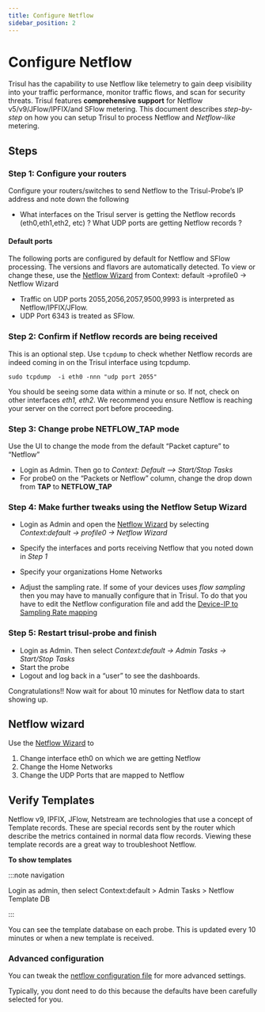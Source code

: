 ```yaml
---
title: Configure Netflow
sidebar_position: 2
---
```


# Configure Netflow

Trisul has the capability to use Netflow like telemetry to gain deep
visibility into your traffic performance, monitor traffic flows, and
scan for security threats. Trisul features **comprehensive support** for
Netflow v5/v9/JFlow/IPFIX/and SFlow metering. This document describes
*step-by-step* on how you can setup Trisul to process Netflow and
*Netflow-like* metering.

## Steps

### Step 1: Configure your routers

Configure your routers/switches to send Netflow to the Trisul-Probe’s IP
address and note down the following

- What interfaces on the Trisul server is getting the Netflow records
  (eth0,eth1,eth2, etc) ? What UDP ports are getting Netflow records ?

#### Default ports

The following ports are configured by default for Netflow and SFlow
processing. The versions and flavors are automatically detected. To view
or change these, use the [Netflow Wizard](/docs/ug/netflow/netflow_wizard.html) from Context: default -\>profile0 -\> Netflow Wizard

- Traffic on UDP ports 2055,2056,2057,9500,9993 is interpreted as
  Netflow/IPFIX/JFlow.
- UDP Port 6343 is treated as SFlow.

### Step 2: Confirm if Netflow records are being received

This is an optional step. Use `tcpdump` to check whether Netflow records
are indeed coming in on the Trisul interface using tcpdump.

    sudo tcpdump  -i eth0 -nnn "udp port 2055"

You should be seeing some data within a minute or so. If not, check on
other interfaces *eth1, eth2*. We recommend you ensure Netflow is
reaching your server on the correct port before proceeding.

### Step 3: Change probe NETFLOW_TAP mode

Use the UI to change the mode from the default “Packet capture” to
“Netflow”

- Login as Admin. Then go to *Context: Default —\> Start/Stop Tasks*
- For probe0 on the “Packets or Netflow” column, change the drop down
  from **TAP** to **NETFLOW_TAP**

### Step 4: Make further tweaks using the Netflow Setup Wizard

- Login as Admin and open the [Netflow Wizard](/docs/ug/netflow/netflow_wizard.html) by selecting *Context:default -\> profile0 -\> Netflow Wizard*

- Specify the interfaces and ports receiving Netflow that you noted down
  in *Step 1*

- Specify your organizations Home Networks

- Adjust the sampling rate. If some of your devices uses *flow sampling*
  then you may have to manually configure that in Trisul. To do that you
  have to edit the Netflow configuration file and add the [Device-IP to
  Sampling Rate mapping](/docs/ref/netflow-config.html#sampling_rates)

### Step 5: Restart trisul-probe and finish

- Login as Admin. Then select *Context:default -\> Admin Tasks -\>
  Start/Stop Tasks*
- Start the probe
- Logout and log back in a “user” to see the dashboards.

Congratulations!! Now wait for about 10 minutes for Netflow data to
start showing up.

## Netflow wizard

Use the [Netflow Wizard](netflow_wizard.html) to

1. Change interface eth0 on which we are getting Netflow
2. Change the Home Networks
3. Change the UDP Ports that are mapped to Netflow

## Verify Templates

Netflow v9, IPFIX, JFlow, Netstream are technologies that use a concept
of Template records. These are special records sent by the router which
describe the metrics contained in normal data flow records. Viewing
these template records are a great way to troubleshoot Netflow.

**To show templates** 

:::note navigation

Login as admin, then select Context:default \>
Admin Tasks \> Netflow Template DB

:::

You can see the template database on each probe. This is updated every
10 minutes or when a new template is received.

### Advanced configuration

You can tweak the [netflow configuration file](/docs/ref/netflow-config.html) for more advanced settings.

Typically, you dont need to do this because the defaults have been
carefully selected for you.
